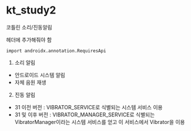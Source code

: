 # kt_study2
코틀린 소리/진동알림

헤더에 추가해줘야 함
```
import androidx.annotation.RequiresApi
```

1. 소리 알림
- 안드로이드 시스템 알림
- 자체 음원 재생

2. 진동 알림
- 31 이전 버전 : VIBRATOR_SERVICE로 식별되는 시스템 서비스 이용
- 31 및 이후 버전 : VIBRATOR_MANAGER_SERVICE로 식별되는 VibratorManager이라는 시스템 서비스를 얻고
이 서비스에서 Vibrator을 이용
